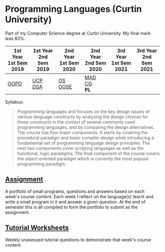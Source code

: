 # Programming Languages (Curtin University)

Part of my Computer Science degree at Curtin University. My final mark was 83%.

1st Year <br> 1st Sem <br> 2019 | 1st Year <br> 2nd Sem <br> 2019 | 2nd Year <br> 1st Sem <br> 2020 | 2nd Year <br> 2nd Sem <br> 2020 | 3rd Year <br> 1st Sem <br> 2021 | 3rd Year <br> 2nd Sem <br> 2021  
--- | --- | --- | --- | --- | --- |
[OOPD](https://github.com/Alecadabra/OOPD) | [UCP](https://github.com/Alecadabra/UCP)<br>[DSA](https://github.com/Alecadabra/DSA) | [OS](https://github.com/Alecadabra/OS)<br>[OOSE](https://github.com/Alecadabra/OOSE) | [MAD](https://github.com/Alecadabra/MAD)<br>[CG](https://github.com/Alecadabra/CG)<br>**PL**

Syllabus:

> Programming languages and focuses on the key design issues of various language constructs by analyzing the design choices for these constructs in the context of several commonly used programming languages, and by comparing the design alternatives. The course has four major components. It starts by covering the procedural paradigm and basic compiler design while introducing a fundamental set of programming language design principles. The next two components cover scripting languages as well as the functional, logic paradigms. The final component of the course covers the object oriented paradigm which is currently the most popular programming paradigm.

## [Assignment](Assignment)

A portfolio of small programs, questions and answers based on each week's course
content. Each week I reflect on the language(s) learnt and write a small program
in it and answer a given question. At the end of semester this is all compiled to
form the portfolio to submit as the assignment.

## [Tutorial Worksheets](Tutorial%20Worksheets)

Weekly unasessed tutorial questions to demonstrate that week's course content.
